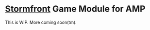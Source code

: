 # [Stormfront](https://store.steampowered.com/app/573090/Stormworks_Build_and_Rescue) Game Module for AMP

This is WIP.  More coming soon(tm).

